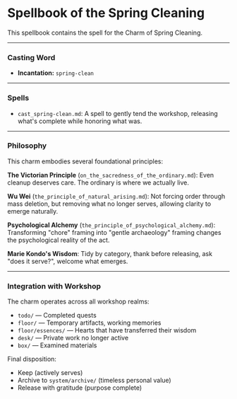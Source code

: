 # Spellbook of the Spring Cleaning

This spellbook contains the spell for the Charm of Spring Cleaning.

---

### Casting Word
- **Incantation:** `spring-clean`

---

### Spells
- `cast_spring-clean.md`: A spell to gently tend the workshop, releasing what's complete while honoring what was.

---

### Philosophy

This charm embodies several foundational principles:

**The Victorian Principle** (`on_the_sacredness_of_the_ordinary.md`): Even cleanup deserves care. The ordinary is where we actually live.

**Wu Wei** (`the_principle_of_natural_arising.md`): Not forcing order through mass deletion, but removing what no longer serves, allowing clarity to emerge naturally.

**Psychological Alchemy** (`the_principle_of_psychological_alchemy.md`): Transforming "chore" framing into "gentle archaeology" framing changes the psychological reality of the act.

**Marie Kondo's Wisdom**: Tidy by category, thank before releasing, ask "does it serve?", welcome what emerges.

---

### Integration with Workshop

The charm operates across all workshop realms:
- `todo/` — Completed quests
- `floor/` — Temporary artifacts, working memories
- `floor/essences/` — Hearts that have transferred their wisdom
- `desk/` — Private work no longer active
- `box/` — Examined materials

Final disposition:
- Keep (actively serves)
- Archive to `system/archive/` (timeless personal value)
- Release with gratitude (purpose complete)

